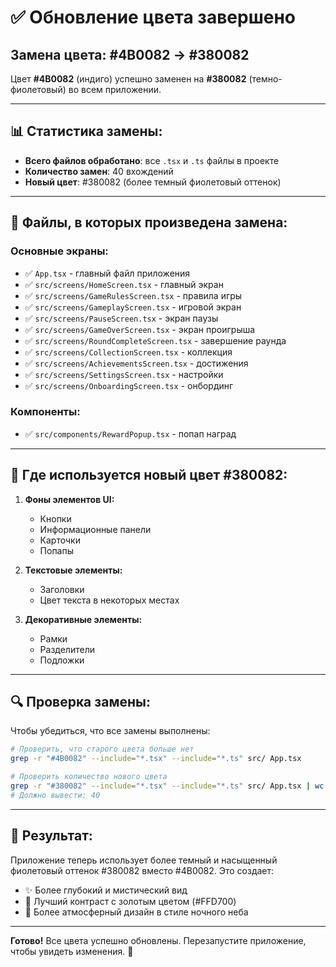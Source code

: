 # ✅ Обновление цвета завершено

## Замена цвета: #4B0082 → #380082

Цвет **#4B0082** (индиго) успешно заменен на **#380082** (темно-фиолетовый) во всем приложении.

---

## 📊 Статистика замены:

- **Всего файлов обработано**: все `.tsx` и `.ts` файлы в проекте
- **Количество замен**: 40 вхождений
- **Новый цвет**: #380082 (более темный фиолетовый оттенок)

---

## 📁 Файлы, в которых произведена замена:

### Основные экраны:
- ✅ `App.tsx` - главный файл приложения
- ✅ `src/screens/HomeScreen.tsx` - главный экран
- ✅ `src/screens/GameRulesScreen.tsx` - правила игры
- ✅ `src/screens/GameplayScreen.tsx` - игровой экран
- ✅ `src/screens/PauseScreen.tsx` - экран паузы
- ✅ `src/screens/GameOverScreen.tsx` - экран проигрыша
- ✅ `src/screens/RoundCompleteScreen.tsx` - завершение раунда
- ✅ `src/screens/CollectionScreen.tsx` - коллекция
- ✅ `src/screens/AchievementsScreen.tsx` - достижения
- ✅ `src/screens/SettingsScreen.tsx` - настройки
- ✅ `src/screens/OnboardingScreen.tsx` - онбординг

### Компоненты:
- ✅ `src/components/RewardPopup.tsx` - попап наград

---

## 🎨 Где используется новый цвет #380082:

1. **Фоны элементов UI:**
   - Кнопки
   - Информационные панели
   - Карточки
   - Попапы

2. **Текстовые элементы:**
   - Заголовки
   - Цвет текста в некоторых местах

3. **Декоративные элементы:**
   - Рамки
   - Разделители
   - Подложки

---

## 🔍 Проверка замены:

Чтобы убедиться, что все замены выполнены:

```bash
# Проверить, что старого цвета больше нет
grep -r "#4B0082" --include="*.tsx" --include="*.ts" src/ App.tsx

# Проверить количество нового цвета
grep -r "#380082" --include="*.tsx" --include="*.ts" src/ App.tsx | wc -l
# Должно вывести: 40
```

---

## 🚀 Результат:

Приложение теперь использует более темный и насыщенный фиолетовый оттенок #380082 вместо #4B0082. Это создает:

- ✨ Более глубокий и мистический вид
- 🎨 Лучший контраст с золотым цветом (#FFD700)
- 🌙 Более атмосферный дизайн в стиле ночного неба

---

**Готово!** Все цвета успешно обновлены. Перезапустите приложение, чтобы увидеть изменения. 🎉

